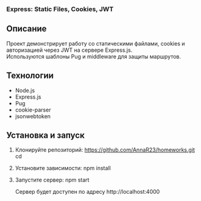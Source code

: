 ### Express: Static Files, Cookies, JWT

## Описание

Проект демонстрирует работу со статическими файлами, cookies и авторизацией через JWT на сервере Express.js.  
Используются шаблоны Pug и middleware для защиты маршрутов.

## Технологии

- Node.js
- Express.js
- Pug
- cookie-parser
- jsonwebtoken

## Установка и запуск

1. Клонируйте репозиторий:
   https://github.com/AnnaR23/homeworks.git
    cd 

2. Установите зависимости:
    npm install


3. Запустите сервер:
    npm start

    Сервер будет доступен по адресу http://localhost:4000